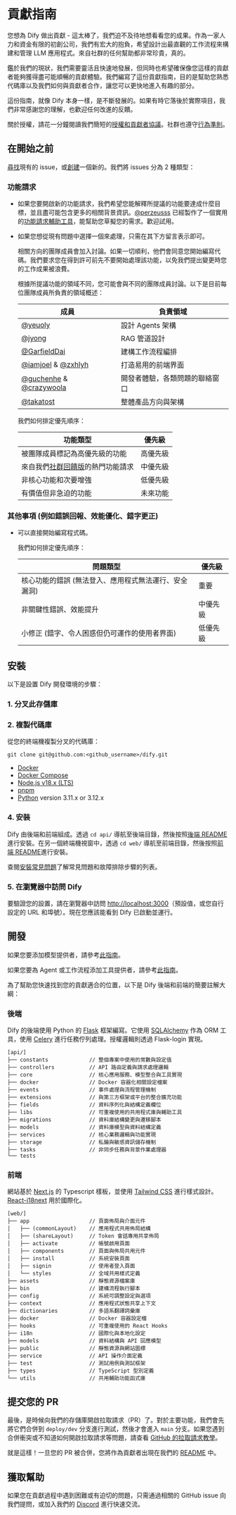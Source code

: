 # 貢獻指南

您想為 Dify 做出貢獻 - 這太棒了，我們迫不及待地想看看您的成果。作為一家人力和資金有限的初創公司，我們有宏大的抱負，希望設計出最直觀的工作流程來構建和管理 LLM 應用程式。來自社群的任何幫助都非常珍貴，真的。

鑑於我們的現狀，我們需要靈活且快速地發展，但同時也希望確保像您這樣的貢獻者能夠獲得盡可能順暢的貢獻體驗。我們編寫了這份貢獻指南，目的是幫助您熟悉代碼庫以及我們如何與貢獻者合作，讓您可以更快地進入有趣的部分。

這份指南，就像 Dify 本身一樣，是不斷發展的。如果有時它落後於實際項目，我們非常感謝您的理解，也歡迎任何改進的反饋。

關於授權，請花一分鐘閱讀我們簡短的[授權和貢獻者協議](./LICENSE)。社群也遵守[行為準則](https://github.com/langgenius/.github/blob/main/CODE_OF_CONDUCT.md)。

## 在開始之前

[尋找](https://github.com/langgenius/dify/issues?q=is:issue+is:open)現有的 issue，或[創建](https://github.com/langgenius/dify/issues/new/choose)一個新的。我們將 issues 分為 2 種類型：

### 功能請求

- 如果您要開啟新的功能請求，我們希望您能解釋所提議的功能要達成什麼目標，並且盡可能包含更多的相關背景資訊。[@perzeusss](https://github.com/perzeuss) 已經製作了一個實用的[功能請求輔助工具](https://udify.app/chat/MK2kVSnw1gakVwMX)，能幫助您草擬您的需求。歡迎試用。

- 如果您想從現有問題中選擇一個來處理，只需在其下方留言表示即可。

  相關方向的團隊成員會加入討論。如果一切順利，他們會同意您開始編寫代碼。我們要求您在得到許可前先不要開始處理該功能，以免我們提出變更時您的工作成果被浪費。

  根據所提議功能的領域不同，您可能會與不同的團隊成員討論。以下是目前每位團隊成員所負責的領域概述：

  | 成員                                                                                    | 負責領域                       |
  | --------------------------------------------------------------------------------------- | ------------------------------ |
  | [@yeuoly](https://github.com/Yeuoly)                                                    | 設計 Agents 架構               |
  | [@jyong](https://github.com/JohnJyong)                                                  | RAG 管道設計                   |
  | [@GarfieldDai](https://github.com/GarfieldDai)                                          | 建構工作流程編排               |
  | [@iamjoel](https://github.com/iamjoel) & [@zxhlyh](https://github.com/zxhlyh)           | 打造易用的前端界面             |
  | [@guchenhe](https://github.com/guchenhe) & [@crazywoola](https://github.com/crazywoola) | 開發者體驗，各類問題的聯絡窗口 |
  | [@takatost](https://github.com/takatost)                                                | 整體產品方向與架構             |

  我們如何排定優先順序：

  | 功能類型                                                                                                | 優先級   |
  | ------------------------------------------------------------------------------------------------------- | -------- |
  | 被團隊成員標記為高優先級的功能                                                                          | 高優先級 |
  | 來自我們[社群回饋版](https://github.com/langgenius/dify/discussions/categories/feedbacks)的熱門功能請求 | 中優先級 |
  | 非核心功能和次要增強                                                                                    | 低優先級 |
  | 有價值但非急迫的功能                                                                                    | 未來功能 |

### 其他事項 (例如錯誤回報、效能優化、錯字更正)

- 可以直接開始編寫程式碼。

  我們如何排定優先順序：

  | 問題類型                                              | 優先級   |
  | ----------------------------------------------------- | -------- |
  | 核心功能的錯誤 (無法登入、應用程式無法運行、安全漏洞) | 重要     |
  | 非關鍵性錯誤、效能提升                                | 中優先級 |
  | 小修正 (錯字、令人困惑但仍可運作的使用者界面)         | 低優先級 |

## 安裝

以下是設置 Dify 開發環境的步驟：

### 1. 分叉此存儲庫

### 2. 複製代碼庫

從您的終端機複製分叉的代碼庫：

```shell
git clone git@github.com:<github_username>/dify.git
```

- [Docker](https://www.docker.com/)
- [Docker Compose](https://docs.docker.com/compose/install/)
- [Node.js v18.x (LTS)](http://nodejs.org)
- [pnpm](https://pnpm.io/)
- [Python](https://www.python.org/) version 3.11.x or 3.12.x

### 4. 安裝

Dify 由後端和前端組成。透過 `cd api/` 導航至後端目錄，然後按照[後端 README](api/README.md)進行安裝。在另一個終端機視窗中，透過 `cd web/` 導航至前端目錄，然後按照[前端 README](web/README.md)進行安裝。

查閱[安裝常見問題](https://docs.dify.ai/learn-more/faq/install-faq)了解常見問題和故障排除步驟的列表。

### 5. 在瀏覽器中訪問 Dify

要驗證您的設置，請在瀏覽器中訪問 [http://localhost:3000](http://localhost:3000)（預設值，或您自行設定的 URL 和埠號）。現在您應該能看到 Dify 已啟動並運行。

## 開發

如果您要添加模型提供者，請參考[此指南](https://github.com/langgenius/dify/blob/main/api/core/model_runtime/README.md)。

如果您要為 Agent 或工作流程添加工具提供者，請參考[此指南](./api/core/tools/README.md)。

為了幫助您快速找到您的貢獻適合的位置，以下是 Dify 後端和前端的簡要註解大綱：

### 後端

Dify 的後端使用 Python 的 [Flask](https://flask.palletsprojects.com/en/3.0.x/) 框架編寫。它使用 [SQLAlchemy](https://www.sqlalchemy.org/) 作為 ORM 工具，使用 [Celery](https://docs.celeryq.dev/en/stable/getting-started/introduction.html) 進行任務佇列處理。授權邏輯則透過 Flask-login 實現。

```text
[api/]
├── constants             // 整個專案中使用的常數與設定值
├── controllers           // API 路由定義與請求處理邏輯
├── core                  // 核心應用服務、模型整合與工具實現
├── docker                // Docker 容器化相關設定檔案
├── events                // 事件處理與流程管理機制
├── extensions            // 與第三方框架或平台的整合擴充功能
├── fields                // 資料序列化與結構定義欄位
├── libs                  // 可重複使用的共用程式庫與輔助工具
├── migrations            // 資料庫結構變更與遷移腳本
├── models                // 資料庫模型與資料結構定義
├── services              // 核心業務邏輯與功能實現
├── storage               // 私鑰與敏感資訊儲存機制
├── tasks                 // 非同步任務與背景作業處理器
└── tests
```

### 前端

網站基於 [Next.js](https://nextjs.org/) 的 Typescript 樣板，並使用 [Tailwind CSS](https://tailwindcss.com/) 進行樣式設計。[React-i18next](https://react.i18next.com/) 用於國際化。

```text
[web/]
├── app                   // 頁面佈局與介面元件
│   ├── (commonLayout)    // 應用程式共用佈局結構
│   ├── (shareLayout)     // Token 會話專用共享佈局
│   ├── activate          // 帳號啟用頁面
│   ├── components        // 頁面與佈局共用元件
│   ├── install           // 系統安裝頁面
│   ├── signin            // 使用者登入頁面
│   └── styles            // 全域共用樣式定義
├── assets                // 靜態資源檔案庫
├── bin                   // 建構流程執行腳本
├── config                // 系統可調整設定與選項
├── context               // 應用程式狀態共享上下文
├── dictionaries          // 多語系翻譯詞彙庫
├── docker                // Docker 容器設定檔
├── hooks                 // 可重複使用的 React Hooks
├── i18n                  // 國際化與本地化設定
├── models                // 資料結構與 API 回應模型
├── public                // 靜態資源與網站圖標
├── service               // API 操作介面定義
├── test                  // 測試用例與測試框架
├── types                 // TypeScript 型別定義
└── utils                 // 共用輔助功能函式庫
```

## 提交您的 PR

最後，是時候向我們的存儲庫開啟拉取請求（PR）了。對於主要功能，我們會先將它們合併到 `deploy/dev` 分支進行測試，然後才會進入 `main` 分支。如果您遇到合併衝突或不知道如何開啟拉取請求等問題，請查看 [GitHub 的拉取請求教學](https://docs.github.com/en/pull-requests/collaborating-with-pull-requests)。

就是這樣！一旦您的 PR 被合併，您將作為貢獻者出現在我們的 [README](https://github.com/langgenius/dify/blob/main/README.md) 中。

## 獲取幫助

如果您在貢獻過程中遇到困難或有迫切的問題，只需通過相關的 GitHub issue 向我們提問，或加入我們的 [Discord](https://discord.gg/8Tpq4AcN9c) 進行快速交流。

